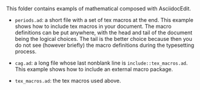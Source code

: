 This folder contains exampls of mathematical composed with AsciidocEdit.

- `periods.ad`: a short file with a set of tex macros at the end. This example shows
how to include tex macros in your document.  The macro definitions can be put anywhere,
with the head and tail of the document being the logical choices.  The tail is the better
choice because then you do not see (however briefly) the macro definitions during the 
typesetting process.

- `cag.ad`: a long file whose last nonblank line is `include::tex_macros.ad`.  This example
shows how to include an external macro package.

- `tex_macros.ad`: the tex macros used above.
 
